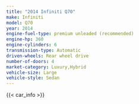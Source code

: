```yaml
---
title: "2014 Infiniti Q70"
make: Infiniti
model: Q70
year: 2014
engine-fuel-type: premium unleaded (recommended)
engine-hp: 360
engine-cylinders: 6
transmission-type: Automatic
driven-wheels: Rear wheel drive
number-of-doors: 4
market-category: Luxury,Hybrid
vehicle-size: Large
vehicle-style: Sedan
---
```


{{< car_info >}}
